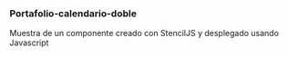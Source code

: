 ### Portafolio-calendario-doble

Muestra de un componente creado con StencilJS y desplegado usando Javascript
